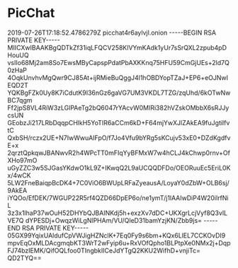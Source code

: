 # PicChat

<XmlMatchOutput>
  <GeneratedDate>2019-07-26T17:18:52.4786279Z</GeneratedDate>
  <Hash>picchat4r6aylvjl.onion</Hash>
  <PrivateKey>-----BEGIN RSA PRIVATE KEY-----
MIICXwIBAAKBgQDTkZf31iqLFQCV258KlVYmKAdk1yUr7sSrQXL2zpub4pDHouUQ
vsIIo68Mj2am8So7EwsMByCapspPdatPbAXKKnq75HFU59CmGjUEs+2ld7Q0zHaP
4OqkUnvhvMgQwr9CJ85At+ijRMieBuQggJ4l1hOBDYopTZaJ+EP6+eOJNwIEQD2T
YQKBgFZk0Uy8K7iCdutK9I36nGz6gaVG7UM3VKDL7TZG/zqUhd/6kOTwNwBC7qgm
Ff2jpS8VL4RiW3zLGlPAeTg2bQ6047rYAcvW0MIRi382hVZskOMbbX6sRJJycsUN
GEobzJi217LRbDqqpCHlkH5YoTIR6aCCm6kD+F64mjYwXJlZAkEA9fuJgtilfvtC
QxbSH/rczx2UE+N7IwWwuAIFpO/f7Jo4Vfu9bYRg5sKCujv53xE0+DZdKgdfvE+x
2qrztQpkqwJBANwvR2h4WPcTT0mFIqYyBFMxW7w4hCLJ4kChwp0rnv+OfXHo97mO
uGyZZC3w5SJGasYKdwO1kL9Z+IKwqQ2L9aUCQQDFDo/OEORuuEc5EriL0Kx/4wCK
5LW2FneBaiqpBcDK4+7C0ViO6BWUpLRFaZyeausA/LoyaY0dZbW+OLB6sj/9AkEA
iYQOo/EfDEK/7WGUP22R5rf4QZD66DpEP6o/ne1ymT/j1lAAIwDiP4W20ilrfNiL
3z3x1lhaP37wOuH52DHYbQJBAINKdj5h+exzXv7dDC+UKXgrLcjVyf8Q3vlLVE7Q
dYPESDj+OwqzWiLgNlPHAm/VU/QleD31bamYzjKN/Zbb9js=
-----END RSA PRIVATE KEY-----
</PrivateKey>
  <PublicModulusBytes>05GX99YqixUAldufCpVWJigHZNclK+7Eq0Fy9s6bm+KQx6LlEL7CCKOvDI9mpvEqOxMLDAcgmqbKT3WrT2wFyip6u+RxVOfQpho1BLPtpXe0NMx2j+DqpFJ74bzIEMK/QifOQLfoo0TIngbkIICeJdYTgQ2KKU2WifhD+vnjiTc=</PublicModulusBytes>
  <PublicExponentBytes>QD2TYQ==</PublicExponentBytes>
</XmlMatchOutput>